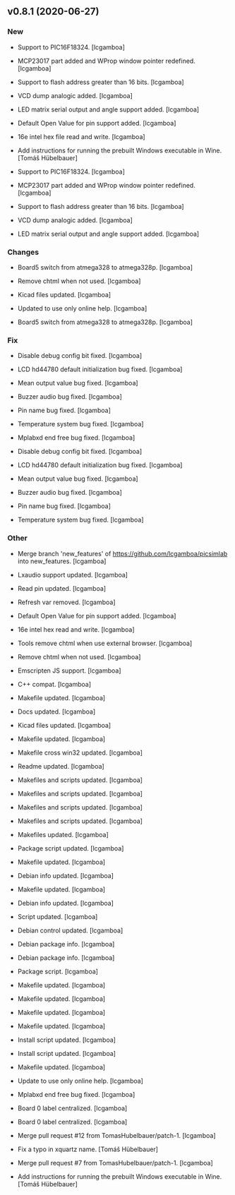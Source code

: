 ## v0.8.1 (2020-06-27)

### New

* Support to PIC16F18324. [lcgamboa]

* MCP23017 part added and WProp window pointer redefined. [lcgamboa]

* Support to flash address greater than 16 bits. [lcgamboa]

* VCD dump analogic added. [lcgamboa]

* LED matrix serial output and angle support added. [lcgamboa]

* Default Open Value for pin support added. [lcgamboa]

* 16e intel hex file read and write. [lcgamboa]

* Add instructions for running the prebuilt Windows executable in Wine. [Tomáš Hübelbauer]

* Support to PIC16F18324. [lcgamboa]

* MCP23017 part added and WProp window pointer redefined. [lcgamboa]

* Support to flash address greater than 16 bits. [lcgamboa]

* VCD dump analogic added. [lcgamboa]

* LED matrix serial output and angle support added. [lcgamboa]

### Changes

* Board5 switch from atmega328 to atmega328p. [lcgamboa]

* Remove chtml when not used. [lcgamboa]

* Kicad files updated. [lcgamboa]

* Updated to use only online help. [lcgamboa]

* Board5 switch from atmega328 to atmega328p. [lcgamboa]

### Fix

* Disable debug config bit fixed. [lcgamboa]

* LCD hd44780 default initialization bug fixed. [lcgamboa]

* Mean output value bug fixed. [lcgamboa]

* Buzzer audio bug fixed. [lcgamboa]

* Pin name bug fixed. [lcgamboa]

* Temperature system bug fixed. [lcgamboa]

* Mplabxd end free bug fixed. [lcgamboa]

* Disable debug config bit fixed. [lcgamboa]

* LCD hd44780 default initialization bug fixed. [lcgamboa]

* Mean output value bug fixed. [lcgamboa]

* Buzzer audio bug fixed. [lcgamboa]

* Pin name bug fixed. [lcgamboa]

* Temperature system bug fixed. [lcgamboa]

### Other

* Merge branch 'new_features' of https://github.com/lcgamboa/picsimlab into new_features. [lcgamboa]

* Lxaudio support updated. [lcgamboa]

* Read pin updated. [lcgamboa]

* Refresh var removed. [lcgamboa]

* Default Open Value for pin support added. [lcgamboa]

* 16e intel hex read and write. [lcgamboa]

* Tools remove chtml when use external browser. [lcgamboa]

* Remove chtml when not used. [lcgamboa]

* Emscripten JS support. [lcgamboa]

* C++ compat. [lcgamboa]

* Makefile updated. [lcgamboa]

* Docs updated. [lcgamboa]

* Kicad files updated. [lcgamboa]

* Makefile updated. [lcgamboa]

* Makefile cross win32 updated. [lcgamboa]

* Readme updated. [lcgamboa]

* Makefiles and scripts updated. [lcgamboa]

* Makefiles and scripts updated. [lcgamboa]

* Makefiles and scripts updated. [lcgamboa]

* Makefiles and scripts updated. [lcgamboa]

* Makefiles updated. [lcgamboa]

* Package script updated. [lcgamboa]

* Makefile updated. [lcgamboa]

* Debian info updated. [lcgamboa]

* Makefile updated. [lcgamboa]

* Debian info updated. [lcgamboa]

* Script updated. [lcgamboa]

* Debian control updated. [lcgamboa]

* Debian package info. [lcgamboa]

* Debian package info. [lcgamboa]

* Package script. [lcgamboa]

* Makefile updated. [lcgamboa]

* Makefile updated. [lcgamboa]

* Makefile updated. [lcgamboa]

* Makefile updated. [lcgamboa]

* Install script updated. [lcgamboa]

* Install script updated. [lcgamboa]

* Makefile updated. [lcgamboa]

* Update to use only online help. [lcgamboa]

* Mplabxd end free bug fixed. [lcgamboa]

* Board 0 label centralized. [lcgamboa]

* Board 0 label centralized. [lcgamboa]

* Merge pull request #12 from TomasHubelbauer/patch-1. [lcgamboa]

* Fix a typo in xquartz name. [Tomáš Hübelbauer]

* Merge pull request #7 from TomasHubelbauer/patch-1. [lcgamboa]

* Add instructions for running the prebuilt Windows executable in Wine. [Tomáš Hübelbauer]


